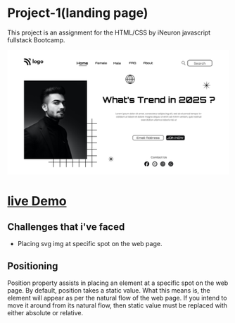 # Project-1(landing page)

This project is an assignment for the HTML/CSS by iNeuron javascript fullstack Bootcamp.

![screenshot](./1.png)

# [live Demo](https://jaydev-live-project-01.netlify.app/)

## Challenges that i've faced
* Placing svg img at specific spot on the web page.

## Positioning
Position property assists in placing an element at a specific spot on the web page. By default, position takes a static value. What this means is, the element will appear as per the natural flow of the web page. If you intend to move it around from its natural flow, then static value must be replaced with either absolute or relative.
